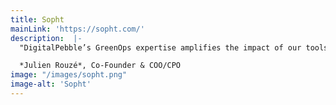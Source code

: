 ```yaml
---
title: Sopht
mainLink: 'https://sopht.com/'
description:  |-
  "DigitalPebble’s GreenOps expertise amplifies the impact of our tools. They bring sharp insight, real commitment, and know how to turn sustainability goals into action."

  *Julien Rouzé*, Co-Founder & COO/CPO
image: "/images/sopht.png"
image-alt: 'Sopht'
---
```



